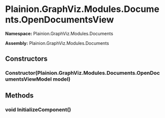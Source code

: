 
# Plainion.GraphViz.Modules.Documents.OpenDocumentsView

**Namespace:** Plainion.GraphViz.Modules.Documents

**Assembly:** Plainion.GraphViz.Modules.Documents


## Constructors

### Constructor(Plainion.GraphViz.Modules.Documents.OpenDocumentsViewModel model)


## Methods

### void InitializeComponent()
